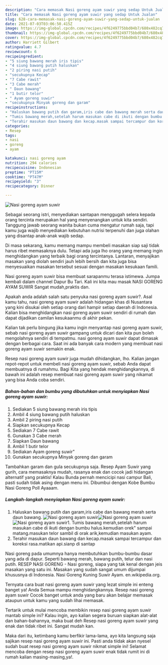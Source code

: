 ```yaml
---
description: "Cara memasak Nasi goreng ayam suwir yang sedap Untuk Jualan"
title: "Cara memasak Nasi goreng ayam suwir yang sedap Untuk Jualan"
slug: 628-cara-memasak-nasi-goreng-ayam-suwir-yang-sedap-untuk-jualan
date: 2021-07-03T03:06:50.415Z
image: https://img-global.cpcdn.com/recipes/4f6249775bbd04b7/680x482cq70/nasi-goreng-ayam-suwir-foto-resep-utama.jpg
thumbnail: https://img-global.cpcdn.com/recipes/4f6249775bbd04b7/680x482cq70/nasi-goreng-ayam-suwir-foto-resep-utama.jpg
cover: https://img-global.cpcdn.com/recipes/4f6249775bbd04b7/680x482cq70/nasi-goreng-ayam-suwir-foto-resep-utama.jpg
author: Harriett Gilbert
ratingvalue: 4.7
reviewcount: 6
recipeingredient:
- "5 siung bawang merah iris tipis"
- "4 siung bawang putih haluskan"
- "2 piring nasi putih"
- "secukupnya Kecap"
- "7 Cabe rawit"
- "3 Cabe merah"
- " Daun bawang"
- "1 butir telor"
- " Ayam goreng suwir"
- "secukupnya Minyak goreng dan garam"
recipeinstructions:
- "Haluskan bawang putih dan garam,iris cabe dan bawang merah serta daun bawang."
- "Tumis bawang merah,setelah harum masukan cabe di ikuti dengan bumbu halus.kemudian orek&#34; sampai matang.masukan telor sambil di orak arik,kemudian masukan ayam."
- "Terahir masukan daun bawang dan kecap.masak sampai tercampur dan koreksi rasa.matikan api.sianp di santap"
categories:
- Resep
tags:
- nasi
- goreng
- ayam

katakunci: nasi goreng ayam 
nutrition: 294 calories
recipecuisine: Indonesian
preptime: "PT15M"
cooktime: "PT47M"
recipeyield: "3"
recipecategory: Dinner

---
```



![Nasi goreng ayam suwir](https://img-global.cpcdn.com/recipes/4f6249775bbd04b7/680x482cq70/nasi-goreng-ayam-suwir-foto-resep-utama.jpg)

Sebagai seorang istri, menyediakan santapan menggugah selera kepada orang tercinta merupakan hal yang menyenangkan untuk kita sendiri. Tanggung jawab seorang  wanita bukan cuma mengatur rumah saja, tapi kamu juga wajib menyediakan kebutuhan nutrisi terpenuhi dan juga olahan yang disantap anak-anak wajib sedap.

Di masa  sekarang, kamu memang mampu membeli masakan siap saji tidak harus ribet memasaknya dulu. Tetapi ada juga lho orang yang memang ingin menghidangkan yang terbaik bagi orang tercintanya. Lantaran, menyajikan masakan yang diolah sendiri jauh lebih bersih dan kita juga bisa menyesuaikan masakan tersebut sesuai dengan masakan kesukaan famili. 

Nasi goreng ayam suwir bisa membuat sarapanmu terasa istimewa. Jumpa kembali dalam channel Dapur Bu Tari. Kali ini kita mau masak NASI GORENG AYAM SUWIR Sangat mudah,praktis dan.

Apakah anda adalah salah satu penyuka nasi goreng ayam suwir?. Asal kamu tahu, nasi goreng ayam suwir adalah hidangan khas di Nusantara yang kini disukai oleh setiap orang dari hampir setiap daerah di Indonesia. Kalian bisa menghidangkan nasi goreng ayam suwir sendiri di rumah dan dapat dijadikan camilan kesukaanmu di akhir pekan.

Kalian tak perlu bingung jika kamu ingin menyantap nasi goreng ayam suwir, sebab nasi goreng ayam suwir gampang untuk dicari dan kita pun boleh mengolahnya sendiri di tempatmu. nasi goreng ayam suwir dapat dimasak dengan berbagai cara. Saat ini ada banyak cara modern yang membuat nasi goreng ayam suwir semakin enak.

Resep nasi goreng ayam suwir juga mudah dihidangkan, lho. Kalian jangan repot-repot untuk membeli nasi goreng ayam suwir, sebab Anda dapat membuatnya di rumahmu. Bagi Kita yang hendak menghidangkannya, di bawah ini adalah resep membuat nasi goreng ayam suwir yang nikamat yang bisa Anda coba sendiri.

<!--inarticleads1-->

##### Bahan-bahan dan bumbu yang dibutuhkan untuk menyiapkan Nasi goreng ayam suwir:

1. Sediakan 5 siung bawang merah iris tipis
1. Ambil 4 siung bawang putih haluskan
1. Ambil 2 piring nasi putih
1. Siapkan secukupnya Kecap
1. Sediakan 7 Cabe rawit
1. Gunakan 3 Cabe merah
1. Siapkan  Daun bawang
1. Ambil 1 butir telor
1. Sediakan  Ayam goreng suwir&#34;
1. Gunakan secukupnya Minyak goreng dan garam


Tambahkan garam dan gula secukupnya saja. Resep Ayam Suwir yang gurih, cara memasaknya mudah, rasanya enak dan cocok jadi hidangan alternatif yang praktis! Kalau Bunda pernah mencicipi nasi campur Bali, pasti sudah tidak asing dengan menu ini. Dibumbui dengan Kobe Bumbu Nasi Goreng Poll Ayaaam. 

<!--inarticleads2-->

##### Langkah-langkah menyiapkan Nasi goreng ayam suwir:

1. Haluskan bawang putih dan garam,iris cabe dan bawang merah serta daun bawang.
<img src="https://img-global.cpcdn.com/steps/eb09e8ab8de1e14d/160x128cq70/nasi-goreng-ayam-suwir-langkah-memasak-1-foto.jpg" alt="Nasi goreng ayam suwir"><img src="https://img-global.cpcdn.com/steps/37e5c3b7abc38339/160x128cq70/nasi-goreng-ayam-suwir-langkah-memasak-1-foto.jpg" alt="Nasi goreng ayam suwir"><img src="https://img-global.cpcdn.com/steps/1382abe137c976ec/160x128cq70/nasi-goreng-ayam-suwir-langkah-memasak-1-foto.jpg" alt="Nasi goreng ayam suwir">1. Tumis bawang merah,setelah harum masukan cabe di ikuti dengan bumbu halus.kemudian orek&#34; sampai matang.masukan telor sambil di orak arik,kemudian masukan ayam.
1. Terahir masukan daun bawang dan kecap.masak sampai tercampur dan koreksi rasa.matikan api.sianp di santap


Nasi goreng pada umumnya hanya membutuhkan bumbu-bumbu dasar yang ada di dapur. Seperti bawang merah, bawang putih, telur dan nasi putih. RESEP NASI GORENG - Nasi goreng, siapa yang tak kenal dengan jeis masakan yang satu ini. Masakan yang sudah sangat umum dijumpai khususnya di Indonesia. Nasi Goreng Kuning Suwir Ayam. en.wikipedia.org. 

Ternyata cara buat nasi goreng ayam suwir yang lezat simple ini enteng banget ya! Anda Semua mampu menghidangkannya. Resep nasi goreng ayam suwir Cocok banget untuk anda yang baru akan belajar memasak ataupun untuk kamu yang sudah lihai memasak.

Tertarik untuk mulai mencoba membikin resep nasi goreng ayam suwir mantab simple ini? Kalau ingin, ayo kalian segera buruan siapkan alat-alat dan bahan-bahannya, maka buat deh Resep nasi goreng ayam suwir yang enak dan tidak ribet ini. Sangat mudah kan. 

Maka dari itu, ketimbang kamu berfikir lama-lama, ayo kita langsung saja sajikan resep nasi goreng ayam suwir ini. Pasti anda tiidak akan nyesel sudah buat resep nasi goreng ayam suwir nikmat simple ini! Selamat mencoba dengan resep nasi goreng ayam suwir enak tidak rumit ini di rumah kalian masing-masing,ya!.

